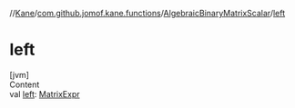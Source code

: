 //[Kane](../../index.md)/[com.github.jomof.kane.functions](../index.md)/[AlgebraicBinaryMatrixScalar](index.md)/[left](left.md)



# left  
[jvm]  
Content  
val [left](left.md): [MatrixExpr](../../com.github.jomof.kane.impl/-matrix-expr/index.md)  



